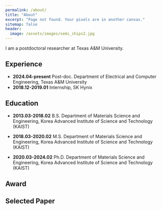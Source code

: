 ```yaml
---
permalink: /about/
title: "About"
excerpt: "Page not found. Your pixels are in another canvas."
sitemap: false
header:
  image: /assets/images/semi_chips2.jpg
---
```


I am a postdoctoral researcher at Texas A&M University.

## Experience
  * **2024.04-present** Post-doc. Department of Electrical and Computer Engineering, Texas A&M University
  * **2018.12-2019.01** Internship, SK Hynix

## Education

  * **2013.03-2018.02** B.S. Department of Materials Science and Engineering, Korea Advanced Institute of Science and Technology (KAIST)

  * **2018.03-2020.02** M.S. Department of Materials Science and Engineering, Korea Advanced Institute of Science and Technology (KAIST)

  * **2020.03-2024.02** Ph.D. Department of Materials Science and Engineering, Korea Advanced Institute of Science and Technology (KAIST)

## Award

## Selected Paper

